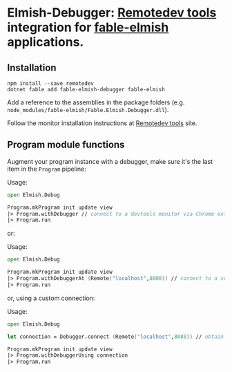 Elmish-Debugger: [Remotedev tools](https://github.com/zalmoxisus/remotedev) integration for [fable-elmish](https://github.com/fable-compiler/fable-elmish) applications.
=======

## Installation

```shell
npm install --save remotedev
dotnet fable add fable-elmish-debugger fable-elmish
```

Add a reference to the assemblies in the package folders (e.g. `node_modules/fable-elmish/Fable.Elmish.Debugger.dll`).

Follow the monitor installation instructions at [Remotedev tools](https://github.com/zalmoxisus/remotedev) site.


## Program module functions
Augment your program instance with a debugger, make sure it's the last item in the `Program` pipeline:

Usage:
```fsharp
open Elmish.Debug

Program.mkProgram init update view
|> Program.withDebugger // connect to a devtools monitor via Chrome extension if available
|> Program.run

```

or:

Usage:
```fsharp
open Elmish.Debug

Program.mkProgram init update view
|> Program.withDebuggerAt (Remote("localhost",8000)) // connect to a server running on localhost:8000
|> Program.run
```

or, using a custom connection:

Usage:
```fsharp
open Elmish.Debug

let connection = Debugger.connect (Remote("localhost",8080)) // obtain the connection, for example if sending some information directly

Program.mkProgram init update view
|> Program.withDebuggerUsing connection
|> Program.run

